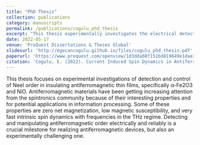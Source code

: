 ```yaml
---
title: "PhD Thesis"
collection: publications
category: manuscripts
permalink: /publications/cogulu_phd_thesis
excerpt: "This thesis experimentally investigates the electrical detection and control of Néel order in insulating antiferromagnetic thin films, like α-Fe₂O₃ and NiO, aiming to advance antiferromagnetic materials' application in high-speed spintronic devices."
date: 2022-05-17
venue: 'ProQuest Dissertations & Theses Global'
slidesurl: 'http://egecancogulu.github.io/files/cogulu_phd_thesis.pdf'
paperurl: 'https://www.proquest.com/openview/1d3dda68f151bd819649e1dae376b87f/1?pq-origsite=gscholar&cbl=18750&diss=y'
citation: 'Cogulu, E. (2022). Current Induced Spin Dynamics in Antiferromagnets PhD dissertation, ProQuest Dissertations & Theses Global.
---
```


This thesis focuses on experimental investigations of detection and control of Neel order in insulating antiferromagnetic thin films, specifically α-Fe2O3 and NiO. Antiferromagnetic materials have been getting increasing attention from the spintronics community because of their interesting properties and for potential applications in information processing. Some of these properties are zero net magnetization, low magnetic susceptibility, and very fast intrinsic spin dynamics with frequencies in the THz regime. Detecting and manipulating antiferromagnetic order electrically and reliably is a crucial milestone for realizing antiferromagnetic devices, but also an experimentally challenging one.